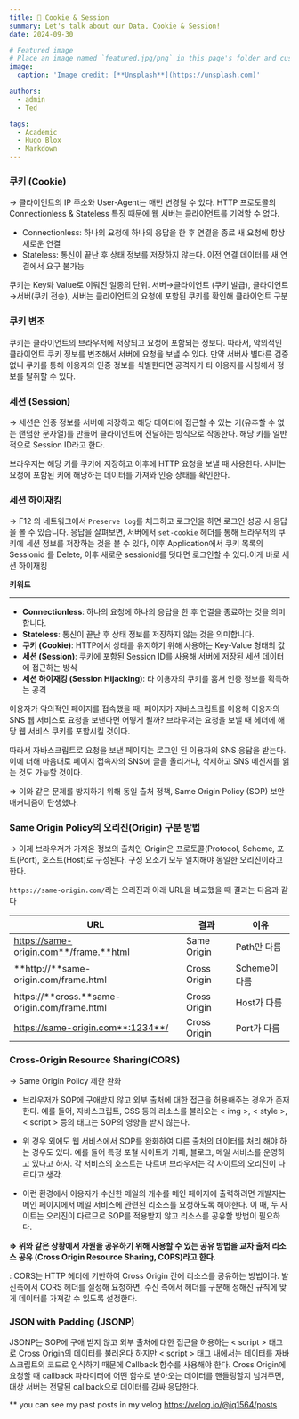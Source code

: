 ```yaml
---
title: 🍪 Cookie & Session
summary: Let's talk about our Data, Cookie & Session!
date: 2024-09-30

# Featured image
# Place an image named `featured.jpg/png` in this page's folder and customize its options here.
image:
  caption: 'Image credit: [**Unsplash**](https://unsplash.com)'

authors:
  - admin
  - Ted

tags:
  - Academic
  - Hugo Blox
  - Markdown
---
```


### 쿠키 (Cookie)

→ 클라이언트의 IP 주소와 User-Agent는 매번 변경될 수 있다. HTTP 프로토콜의  Connectionless & Stateless 특징 때문에 웹 서버는 클라이언트를 기억할 수 없다.

- Connectionless: 하나의 요청에 하나의 응답을 한 후 연결을 종료 새 요청에 항상 새로운 연결
- Stateless: 통신이 끝난 후 상태 정보를 저장하지 않는다. 이전 연결 데이터를 새 연결에서 요구 불가능

쿠키는 Key롸 Value로 이뤄진 일종의 단위. 서버→클라이언트 (쿠키 발급), 클라이언트→서버(쿠키 전송), 서버는 클라이언트의 요청에 포함된 쿠키를 확인해 클라이언트 구분


### 쿠키 변조

쿠키는 클라이언트의 브라우저에 저장되고 요청에 포함되는 정보다. 따라서, 악의적인 클라이언트 쿠키 정보를 변조해서 서버에 요청을 보낼 수 있다. 만약 서버사 별다른 검증 없니 쿠키를 통해 이용자의 인증 정보를 식별한다면 공격자가 타 이용자를 사칭해서 정보를 탈취할 수 있다.


### 세션 (Session)

→ 세션은 인증 정보를 서버에 저장하고 해당 데이터에 접근할 수 있는 키(유추할 수 없는 랜덤한 문자열)를 만들어 클라이언트에 전달하는 방식으로 작동한다. 해당 키를 일반적으로 Session ID라고 한다.

브라우저는 해당 키를 쿠키에 저장하고 이후에 HTTP 요청을 보낼 때 사용한다. 서버는 요청에 포함된 키에 해당하는 데이터를 가져와 인증 상태를 확인한다.

### 세션 하이재킹

→ F12 의 네트워크에서 `Preserve log`를 체크하고 로그인을 하면 로그인 성공 시 응답을 볼 수 있습니다. 응답을 살펴보면, 서버에서 `set-cookie` 헤더를 통해 브라우저의 쿠키에 세션 정보를 저장하는 것을 볼 수 있다, 이후 Application에서 쿠키 목록의 Sessionid 를 Delete, 이후 새로운 sessionid를 덧대면 로그인할 수 있다.이게 바로 세션 하이재킹

**키워드**

---

- **Connectionless**: 하나의 요청에 하나의 응답을 한 후 연결을 종료하는 것을 의미합니다.
- **Stateless**: 통신이 끝난 후 상태 정보를 저장하지 않는 것을 의미합니다.
- **쿠키 (Cookie)**: HTTP에서 상태를 유지하기 위해 사용하는 Key-Value 형태의 값
- **세션 (Session)**: 쿠키에 포함된 Session ID를 사용해 서버에 저장된 세션 데이터에 접근하는 방식
- **세션 하이재킹 (Session Hijacking)**: 타 이용자의 쿠키를 훔쳐 인증 정보를 획득하는 공격

이용자가 악의적인 페이지를 접속했을 때, 페이지가 자바스크립트를 이용해 이용자의 SNS 웹 서비스로 요청을 보낸다면 어떻게 될까? 브라우저는 요청을 보낼 때 헤더에 해당 웹 서비스 쿠키를 포함시킬 것이다.

따라서 자바스크립트로 요청을 보낸 페이지는 로그인 된 이용자의 SNS 응답을 받는다. 이에 더해 마음대로 페이지 접속자의 SNS에 글을 올리거나, 삭제하고 SNS 메신저를 읽는 것도 가능할 것이다.

⇒ 이와 같은 문제를 방지하기 위해 동일 출처 정책, Same Origin Policy (SOP) 보안 매커니즘이 탄생했다.

### Same Origin Policy의 오리진(Origin) 구분 방법

→ 이제 브라우저가 가져온 정보의 출처인 Origin은 프로토콜(Protocol, Scheme, 포트(Port), 호스트(Host)로 구성된다. 구성 요소가 모두 일치해야 동일한 오리진이라고 한다.

`https://same-origin.com/`라는 오리진과 아래 URL을 비교했을 때 결과는 다음과 같다

| **URL** | **결과** | **이유** |
| --- | --- | --- |
| https://same-origin.com**/frame.**html | Same Origin | Path만 다름 |
| **http://**same-origin.com/frame.html | Cross Origin | Scheme이 다름 |
| https://**cross.**same-origin.com/frame.html | Cross Origin | Host가 다름 |
| https://same-origin.com**:1234**/ | Cross Origin | Port가 다름 |

### Cross-Origin Resource Sharing(CORS)

→ Same Origin Policy 제한 완화

- 브라우저가 SOP에 구애받지 않고 외부 출처에 대한 접근을 허용해주는 경우가 존재한다. 예를 들어, 자바스크립트, CSS 등의 리소스를 불러오는 < img >, < style >, < script > 등의 태그는 SOP의 영향을 받지 않는다.

- 위 경우 외에도 웹 서비스에서 SOP를 완화하여 다른 출처의 데이터를 처리 해야 하는 경우도 있다. 예를 들어 특정 포철 사이트가 카페, 블로그, 메일 서비스를 운영하고 있다고 하자. 각 서비스의 호스트는 다르며 브라우저는 각 사이트의 오리진이 다르다고 생각.

- 이런 환경에서 이용자가 수신한 메일의 개수를 메인 페이지에 출력하려면 개발자는 메인 페이지에서 메일 서비스에 관련된 리소스를 요청하도록 해야한다. 이 때, 두 사이트는 오리진이 다르므로 SOP를 적용받지 않고 리소스를 공유할 방법이 필요하다.

**⇒ 위와 같은 상황에서 자원을 공유하기 위해 사용할 수 있는 공유 방법을 교차 출처 리소스 공유 (Cross Origin Resource Sharing, COPS)라고 한다.**

: CORS는 HTTP 헤더에 기반하여 Cross Origin 간에 리소스를 공유하는 방법이다. 발신측에서 CORS 헤더를 설정해 요청하면, 수신 측에서 헤더를 구분해 정해진 규칙에 맞게 데이터를 가져갈 수 있도록 설정한다.

### JSON with Padding (JSONP)

JSONP는 SOP에 구애 받지 않고 외부 출처에 대한 접근을 허용하는 < script > 태그로 Cross Origin의 데이터를 불러온다 하지만 < script > 태그 내에서는 데이터를 자바 스크립트의 코드로 인식하기 때문에 Callback 함수를 사용해야 한다. Cross Origin에 요청할 때 callback 파라미터에 어떤 함수로 받아오는 데이터를 핸들링할지 넘겨주면, 대상 서버는 전달된 callback으로 데이터를 감싸 응답한다.

** you can see my past posts in my velog https://velog.io/@iq1564/posts